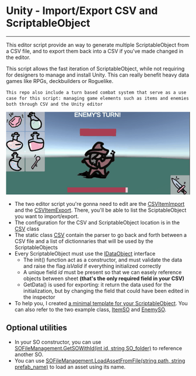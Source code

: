 # Unity - Import/Export CSV and ScriptableObject
---
This editor script provide an way to generate multiple ScriptableObject from a CSV file, and to export them back into a CSV if you've made changed in the editor.

This script allows the fast iteration of ScriptableObject, while not requiring for designers to manage and install Unity. This can really benefit heavy data games like RPGs, deckbuilders or Roguelike.

```
This repo also include a turn based combat system that serve as a use case for this script: managing game elements such as items and enemies both through CSV and the Unity editor
```
![Turn based combat demo](combat_demo.gif)

- The two editor script you're gonna need to edit are the [CSVItemImport](Assets/Editor/CSVItemImport.cs) and the [CSVItemExport](Assets/Editor/CSVItemExport.cs). There, you'll be able to list the SciptableObject you want to import/export.
- The configuration for the CSV and ScriptableObject location is in the [CSV](Assets/SCRIPT/UTILS/CSV.cs) class
- The static class [CSV](Assets/SCRIPT/UTILS/CSV.cs) contain the parser to go back and forth between a CSV file and a list of dictionnaries that will be used by the ScriptableObjects
- Every ScriptableObject must use the [IDataObject](Assets/SCRIPT/DATA/01-SO_CLASS/Interface/IDataObject.cs) interface
	- The init() function act as a constructor, and must validate the data and raise the flag *isValid* if everything initialized correctly
	- A unique field *id* must be present so that we can easely reference objects between sheet **(that's the only required field in your CSV)**
	- GetData() is used for exporting: it return the data used for the initialization, but by changing the field that could have been edited in the inspector
- To help you, I created [a minimal template for your ScriptableObject](Assets/SCRIPT/DATA/01-SO_CLASS/MinimalSO.cs). You can also refer to the two example class, [ItemSO](Assets/SCRIPT/DATA/01-SO_CLASS/ItemSO.cs) and [EnemySO](Assets/SCRIPT/DATA/01-SO_CLASS/EnemySO.cs).

## Optional utilities
- In your SO constructor, you can use [SOFileManagement.GetSOWithId<ItemSO>(int id, string SO_folder)](Assets/Editor/UtilsSO/SOFileManagement.cs) to reference another SO.
- You can use [SOFileManagement.LoadAssetFromFile<T>(string path, string prefab_name)](Assets/Editor/UtilsSO/SOFileManagement.cs) to load an asset using its name.
